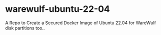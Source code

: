 # warewulf-ubuntu-22-04
A Repo to Create a Secured Docker Image of Ubuntu 22.04 for WareWulf
disk partitions too..
